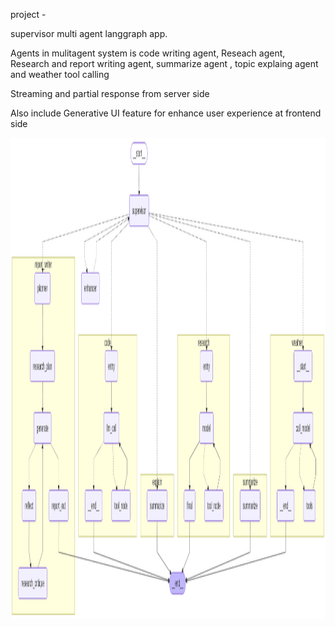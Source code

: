 project - 


  supervisor multi agent langgraph app. 
  
  Agents in mulitagent system is code writing agent, Reseach agent, Research and report writing agent, summarize agent , topic explaing agent and weather tool calling 


  Streaming and partial response from server side
    
  Also include Generative UI feature for enhance user experience at frontend side

  <img width="1688" height="770" alt="my_graph" src="https://github.com/chetansuthar734/multi-agent-supervisor/blob/master/static/my_graph.png?raw=true" />
